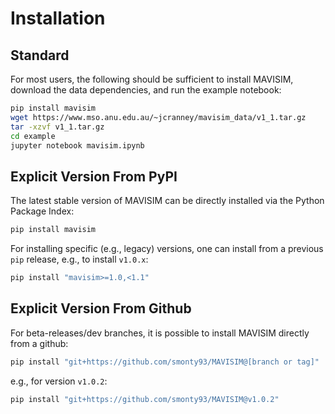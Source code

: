 # Installation

## Standard
For most users, the following should be sufficient to install MAVISIM, download the data dependencies, and run the example notebook:
```bash
pip install mavisim
wget https://www.mso.anu.edu.au/~jcranney/mavisim_data/v1_1.tar.gz
tar -xzvf v1_1.tar.gz
cd example
jupyter notebook mavisim.ipynb
```

## Explicit Version From PyPI

The latest stable version of MAVISIM can be directly installed via the Python Package Index:
```bash
pip install mavisim
```
For installing specific (e.g., legacy) versions, one can install from a previous `pip` release, e.g., to install `v1.0.x`:
```bash
pip install "mavisim>=1.0,<1.1" 
```

## Explicit Version From Github
For beta-releases/dev branches, it is possible to install MAVISIM directly from a github:
```bash
pip install "git+https://github.com/smonty93/MAVISIM@[branch or tag]"
```
e.g., for version `v1.0.2`:
```bash
pip install "git+https://github.com/smonty93/MAVISIM@v1.0.2"
```
